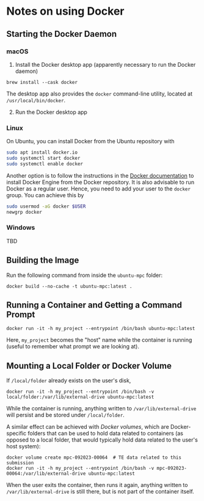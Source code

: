 # Notes on using Docker

## Starting the Docker Daemon

### macOS

1. Install the Docker desktop app (apparently necessary to run the Docker daemon)
```
brew install --cask docker
```
The desktop app also provides the `docker` command-line utility, located at `/usr/local/bin/docker`.

2. Run the Docker desktop app

### Linux

On Ubuntu, you can install Docker from the Ubuntu repository with
```bash
sudo apt install docker.io
sudo systemctl start docker
sudo systemctl enable docker
```
Another option is to follow the instructions in the [Docker documentation](https://docs.docker.com/engine/install/ubuntu/) to install Docker Engine from the Docker repository.
It is also advisable to run Docker as a regular user.
Hence, you need to add your user to the `docker` group.
You can achieve this by
```bash
sudo usermod -aG docker $USER
newgrp docker
```

### Windows

TBD

## Building the Image

Run the following command from inside the `ubuntu-mpc` folder:
```
docker build --no-cache -t ubuntu-mpc:latest .
```

## Running a Container and Getting a Command Prompt

```
docker run -it -h my_project --entrypoint /bin/bash ubuntu-mpc:latest
```

Here, `my_project` becomes the "host" name while the container is running (useful to remember what prompt we are looking at).

## Mounting a Local Folder or Docker Volume

If `/local/folder` already exists on the user's disk,
```
docker run -it -h my_project --entrypoint /bin/bash -v local/folder:/var/lib/external-drive ubuntu-mpc:latest
```

While the container is running, anything written to `/var/lib/external-drive` will persist and be stored under `/local/folder`.

A similar effect can be achieved with *Docker volumes*, which are Docker-specific folders that can be used to hold data related to containers (as opposed to a local folder, that would typically hold data related to the user's host system):

```
docker volume create mpc-092023-00064  # TE data related to this submission
docker run -it -h my_project --entrypoint /bin/bash -v mpc-092023-00064:/var/lib/external-drive ubuntu-mpc:latest
```

When the user exits the container, then runs it again, anything written to `/var/lib/external-drive` is still there, but is not part of the container itself.
